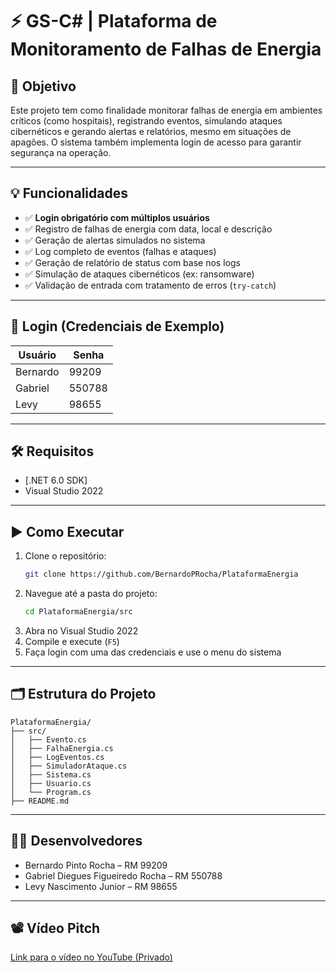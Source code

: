 # ⚡ GS-C# | Plataforma de Monitoramento de Falhas de Energia

## 🧠 Objetivo
Este projeto tem como finalidade monitorar falhas de energia em ambientes críticos (como hospitais), registrando eventos, simulando ataques cibernéticos e gerando alertas e relatórios, mesmo em situações de apagões. O sistema também implementa login de acesso para garantir segurança na operação.

---

## 💡 Funcionalidades
- ✅ **Login obrigatório com múltiplos usuários**
- ✅ Registro de falhas de energia com data, local e descrição
- ✅ Geração de alertas simulados no sistema
- ✅ Log completo de eventos (falhas e ataques)
- ✅ Geração de relatório de status com base nos logs
- ✅ Simulação de ataques cibernéticos (ex: ransomware)
- ✅ Validação de entrada com tratamento de erros (`try-catch`)

---

## 🔐 Login (Credenciais de Exemplo)
| Usuário   | Senha   |
|-----------|---------|
| Bernardo  | 99209   |
| Gabriel   | 550788  |
| Levy      | 98655   |

---

## 🛠️ Requisitos
- [.NET 6.0 SDK]
- Visual Studio 2022 

---

## ▶️ Como Executar
1. Clone o repositório:
   ```bash
   git clone https://github.com/BernardoPRocha/PlataformaEnergia
   ```
2. Navegue até a pasta do projeto:
   ```bash
   cd PlataformaEnergia/src
   ```
3. Abra no Visual Studio 2022
4. Compile e execute (`F5`)
5. Faça login com uma das credenciais e use o menu do sistema

---

## 🗂️ Estrutura do Projeto
```
PlataformaEnergia/
├── src/
│   ├── Evento.cs
│   ├── FalhaEnergia.cs
│   ├── LogEventos.cs
│   ├── SimuladorAtaque.cs
│   ├── Sistema.cs
│   ├── Usuario.cs
│   └── Program.cs
├── README.md
```

---

## 👨‍💻 Desenvolvedores
- Bernardo Pinto Rocha – RM 99209  
- Gabriel Diegues Figueiredo Rocha – RM 550788  
- Levy Nascimento Junior – RM 98655  

---

## 📽️ Vídeo Pitch
[Link para o vídeo no YouTube (Privado)]([https://youtube.com/seu_video_aqui](https://youtu.be/Ja9MjDJIo80))
